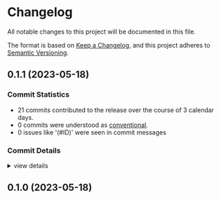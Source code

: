 # Changelog

All notable changes to this project will be documented in this file.

The format is based on [Keep a Changelog](https://keepachangelog.com/en/1.0.0/),
and this project adheres to [Semantic Versioning](https://semver.org/spec/v2.0.0.html).

## 0.1.1 (2023-05-18)

### Commit Statistics

<csr-read-only-do-not-edit/>

 - 21 commits contributed to the release over the course of 3 calendar days.
 - 0 commits were understood as [conventional](https://www.conventionalcommits.org).
 - 0 issues like '(#ID)' were seen in commit messages

### Commit Details

<csr-read-only-do-not-edit/>

<details><summary>view details</summary>

 * **Uncategorized**
    - Update Versions ([`bb0cbce`](https://github.com/organize-rs/organize/commit/bb0cbce647d6f864100e81d1ac65a50fecb614c7))
    - Fix file_stem case insensitivity ([`03509fe`](https://github.com/organize-rs/organize/commit/03509fe7f6eedf5a94253a2e8e094c47ba114f69))
    - Add description to core lib ([`3b83e8e`](https://github.com/organize-rs/organize/commit/3b83e8ec10c2cbf24c7c35923aba9fc75687921c))
    - Update workspace manifests ([`d4eba0d`](https://github.com/organize-rs/organize/commit/d4eba0d0052f1d114bd7988edacfc5e53a62e4a9))
    - Adjusting changelogs prior to release of organize-rs_core v0.1.0, organize-rs v0.2.0 ([`2dbdfe3`](https://github.com/organize-rs/organize/commit/2dbdfe3b7b2b656075901a013a587f6e6d4883cf))
    - Adjusting changelogs prior to release of organize-rs_core v0.1.0, organize-rs v0.2.0 ([`c008e22`](https://github.com/organize-rs/organize/commit/c008e22937993460a2997c33c13410625c25fc5b))
    - Add Changelogs ([`3b0ccbd`](https://github.com/organize-rs/organize/commit/3b0ccbda803b2a51cb5a33a03e8c9a382caeae96))
    - Update readme and version ([`287b420`](https://github.com/organize-rs/organize/commit/287b420a81ad730f79d90250c6fde2c7dda6f662))
    - Fix `name` filter `--ends_with` to include `file_stem` ([`af0efed`](https://github.com/organize-rs/organize/commit/af0efed87cabec1c5d7cf465452511008b2e475a))
    - Implement `name` filter ([`88587b0`](https://github.com/organize-rs/organize/commit/88587b09d28b0e1d8dfb9161086308edb19fbfbc))
    - Fix some grouping issues in Cli, create `cli` feature in organize-rs_core ([`b734e62`](https://github.com/organize-rs/organize/commit/b734e625d869163b07f63923414ffa900f93ca64))
    - Implement `filter_by_extension` ([`45e4d5b`](https://github.com/organize-rs/organize/commit/45e4d5b03185d5cd016d16795fdba0336c1496bd))
    - First try for implementing a file extension filter ([`45f2966`](https://github.com/organize-rs/organize/commit/45f296647ea46461ec89550f48eb22e07c037d5c))
    - Implement stub for filter methods ([`6c6f0f8`](https://github.com/organize-rs/organize/commit/6c6f0f89709a5f7b78ad8de3099ac3cbd6c5f6e3))
    - Add boilerplate for matching filters and actions ([`83c8cbc`](https://github.com/organize-rs/organize/commit/83c8cbc4dbf6e54b1941b8d1c5eabf399932845c))
    - Add czkawka_core dependency ([`5063aec`](https://github.com/organize-rs/organize/commit/5063aecdd41b99534d7c2539bcd60a5756401110))
    - Refine commands/subcommands ([`ed535f6`](https://github.com/organize-rs/organize/commit/ed535f68f92e4ec187a73fb628fcf4e86d1bda3e))
    - Rethink structure and change roadmap ([`f5df157`](https://github.com/organize-rs/organize/commit/f5df157a0ee6944c398450d5651965999ec7f1f3))
    - Add `actions` and `filters` as subcommands ([`60df64e`](https://github.com/organize-rs/organize/commit/60df64e3380870fb5182e9cd4f47bb792bc55ce7))
    - Start parsing config ([`0e36272`](https://github.com/organize-rs/organize/commit/0e36272f9e7db8e65daaad39d228d986ab952673))
    - Refactor to workspace and create new core library ([`0de540b`](https://github.com/organize-rs/organize/commit/0de540b0aa0ab07dc4f3b118e6f95b30312ea44e))
</details>

## 0.1.0 (2023-05-18)

